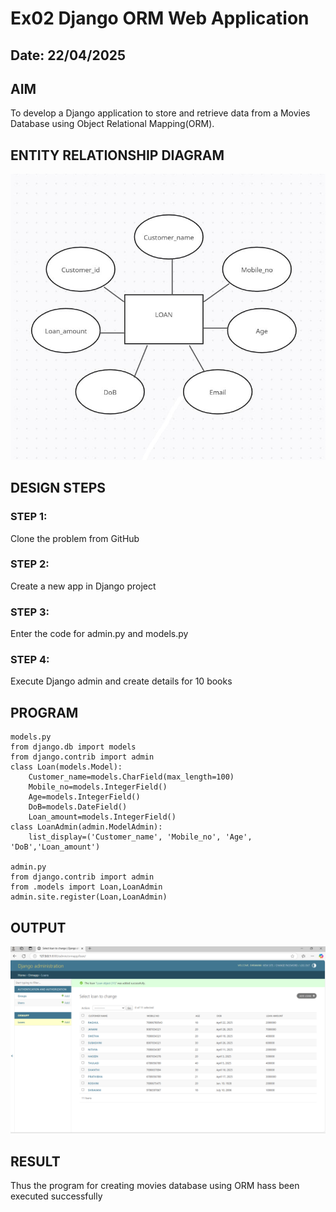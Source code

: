 # Ex02 Django ORM Web Application
## Date: 22/04/2025

## AIM
To develop a Django application to store and retrieve data from a Movies Database using Object Relational Mapping(ORM).

## ENTITY RELATIONSHIP DIAGRAM

![alt text](image.png)

## DESIGN STEPS

### STEP 1:
Clone the problem from GitHub

### STEP 2:
Create a new app in Django project

### STEP 3:
Enter the code for admin.py and models.py

### STEP 4:
Execute Django admin and create details for 10 books

## PROGRAM
```
models.py
from django.db import models
from django.contrib import admin
class Loan(models.Model):
    Customer_name=models.CharField(max_length=100)
    Mobile_no=models.IntegerField()
    Age=models.IntegerField()
    DoB=models.DateField()
    Loan_amount=models.IntegerField()
class LoanAdmin(admin.ModelAdmin):
    list_display=('Customer_name', 'Mobile_no', 'Age', 'DoB','Loan_amount')

admin.py
from django.contrib import admin
from .models import Loan,LoanAdmin
admin.site.register(Loan,LoanAdmin)
```


## OUTPUT
![alt text](PHOTO.png)



## RESULT
Thus the program for creating movies database using ORM hass been executed successfully
